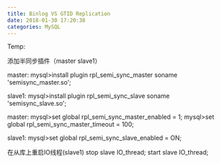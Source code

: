 ```yaml
---
title: Binlog VS GTID Replication
date: 2018-01-30 17:20:38
categories: MySQL
---
```

Temp:


添加半同步插件（master slave1）

master:
mysql>install plugin rpl_semi_sync_master soname 'semisync_master.so';

slave1:
mysql>install plugin rpl_semi_sync_slave soname 'semisync_slave.so';

master:
mysql>set global rpl_semi_sync_master_enabled = 1;
mysql>set global rpl_semi_sync_master_timeout = 100; 

slave1:
mysql>set global rpl_semi_sync_slave_enabled = ON;


在从库上重启IO线程(slave1)
stop slave IO_thread;
start slave IO_thread;
